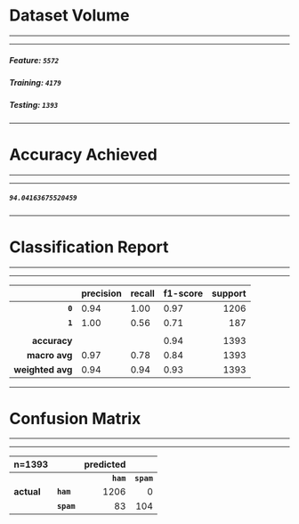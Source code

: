 # Dataset Volume
***********************************
***********************************
##### Feature: ```5572```
##### Training: ```4179```
##### Testing: ```1393```
***********************************

# Accuracy Achieved
***********************************
***********************************
##### ```94.04163675520459```
***********************************

# Classification Report
***********************************
***********************************
|                  | **precision** | **recall**   | **f1-score** | **support** |
|-----------------:|---------------|--------------|--------------|------------:|
| **```0```**      | 0.94          | 1.00         | 0.97         | 1206        |
| **```1```**      | 1.00          | 0.56         | 0.71         | 187         |
|                  |               |              |              |             |
| **accuracy**     |               |              | 0.94         | 1393        |
| **macro avg**    | 0.97          | 0.78         | 0.84         | 1393        |
| **weighted avg** | 0.94          | 0.94         | 0.93         | 1393        |

***********************************

# Confusion Matrix
***********************************
***********************************
| **n=1393** |                | **predicted** |                |
|------------|----------------|--------------:|---------------:|
|            |                | **```ham```** | **```spam```** |
| **actual** | **```ham```**  | 1206          | 0              |
|            | **```spam```** | 83            | 104            |

